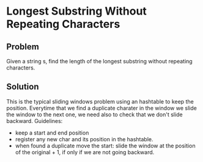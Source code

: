 # Longest Substring Without Repeating Characters
## Problem
Given a string s, find the length of the longest 
substring without repeating characters.

## Solution
This is the typical sliding windows problem using an hashtable to keep the position.
Everytime that we find a duplicate charater in the window we slide the window to the next one,
we need also to check that we don't slide backward. Guidelines:
- keep a start and end position
- register any new char and its position in the hashtable.
- when found a duplicate move the start: slide the window at the position of the original + 1,
  if only if we are not going backward.


 

